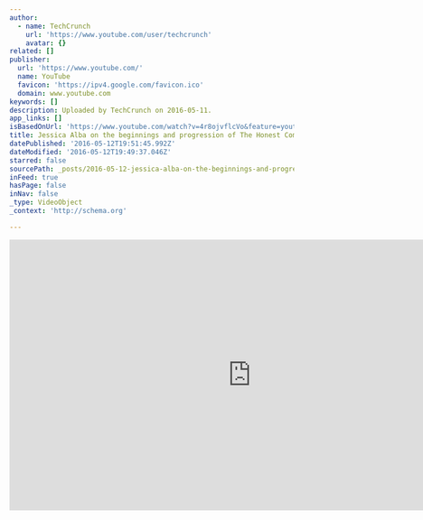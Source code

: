 ```yaml
---
author:
  - name: TechCrunch
    url: 'https://www.youtube.com/user/techcrunch'
    avatar: {}
related: []
publisher:
  url: 'https://www.youtube.com/'
  name: YouTube
  favicon: 'https://ipv4.google.com/favicon.ico'
  domain: www.youtube.com
keywords: []
description: Uploaded by TechCrunch on 2016-05-11.
app_links: []
isBasedOnUrl: 'https://www.youtube.com/watch?v=4r8ojvflcVo&feature=youtu.be&t=23s'
title: Jessica Alba on the beginnings and progression of The Honest Company (clip)
datePublished: '2016-05-12T19:51:45.992Z'
dateModified: '2016-05-12T19:49:37.046Z'
starred: false
sourcePath: _posts/2016-05-12-jessica-alba-on-the-beginnings-and-progression-of-the-honest.md
inFeed: true
hasPage: false
inNav: false
_type: VideoObject
_context: 'http://schema.org'

---
```

<iframe src="https://cdn.embedly.com/widgets/media.html?src=https%3A%2F%2Fwww.youtube.com%2Fembed%2F4r8ojvflcVo%3Fstart%3D23%26feature%3Doembed%26start%3D23&amp;url=http%3A%2F%2Fwww.youtube.com%2Fwatch%3Fv%3D4r8ojvflcVo&amp;image=https%3A%2F%2Fi.ytimg.com%2Fvi%2F4r8ojvflcVo%2Fhqdefault.jpg&amp;key=b7d04c9b404c499eba89ee7072e1c4f7&amp;type=text%2Fhtml&amp;schema=youtube" width="854" height="480" scrolling="no" frameborder="0" allowfullscreen="" style=""></iframe>